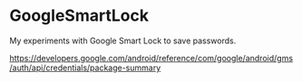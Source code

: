 # GoogleSmartLock

My experiments with Google Smart Lock to save passwords.

https://developers.google.com/android/reference/com/google/android/gms/auth/api/credentials/package-summary




